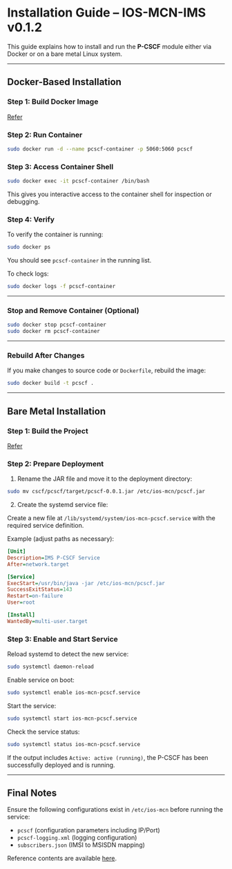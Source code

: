 
# Installation Guide – IOS-MCN-IMS v0.1.2

This guide explains how to install and run the **P-CSCF** module either via Docker or on a bare metal Linux system.

---

## Docker-Based Installation

### Step 1: Build Docker Image
[Refer](./IOS-MCN%20IMS-pcscf-developer-guide.md)

### Step 2: Run Container

```bash
sudo docker run -d --name pcscf-container -p 5060:5060 pcscf
```

### Step 3: Access Container Shell

```bash
sudo docker exec -it pcscf-container /bin/bash
```

This gives you interactive access to the container shell for inspection or debugging.

### Step 4: Verify

To verify the container is running:

```bash
sudo docker ps
```

You should see `pcscf-container` in the running list.

To check logs:

```bash
sudo docker logs -f pcscf-container
```

---

### Stop and Remove Container (Optional)

```bash
sudo docker stop pcscf-container
sudo docker rm pcscf-container
```

---

### Rebuild After Changes

If you make changes to source code or `Dockerfile`, rebuild the image:

```bash
sudo docker build -t pcscf .
```


---

## Bare Metal Installation

### Step 1: Build the Project
[Refer](./IOS-MCN%20IMS-pcscf-developer-guide.md)

### Step 2: Prepare Deployment

1. Rename the JAR file and move it to the deployment directory:

```bash
sudo mv cscf/pcscf/target/pcscf-0.0.1.jar /etc/ios-mcn/pcscf.jar
```

2. Create the systemd service file:

Create a new file at `/lib/systemd/system/ios-mcn-pcscf.service` with the required service definition.

Example (adjust paths as necessary):

```ini
[Unit]
Description=IMS P-CSCF Service
After=network.target

[Service]
ExecStart=/usr/bin/java -jar /etc/ios-mcn/pcscf.jar
SuccessExitStatus=143
Restart=on-failure
User=root

[Install]
WantedBy=multi-user.target
```

### Step 3: Enable and Start Service

Reload systemd to detect the new service:

```bash
sudo systemctl daemon-reload
```

Enable service on boot:

```bash
sudo systemctl enable ios-mcn-pcscf.service
```

Start the service:

```bash
sudo systemctl start ios-mcn-pcscf.service
```

Check the service status:

```bash
sudo systemctl status ios-mcn-pcscf.service
```

If the output includes `Active: active (running)`, the P-CSCF has been successfully deployed and is running.

---

## Final Notes

Ensure the following configurations exist in `/etc/ios-mcn` before running the service:

- `pcscf` (configuration parameters including IP/Port)
- `pcscf-logging.xml` (logging configuration)
- `subscribers.json` (IMSI to MSISDN mapping)

Reference contents are available [here](https://docs.google.com/document/d/1Ek-rYGfBonGcgr0kIi2XRSh-aNQc_R847LkSfficHEs/edit?tab=t.0).
